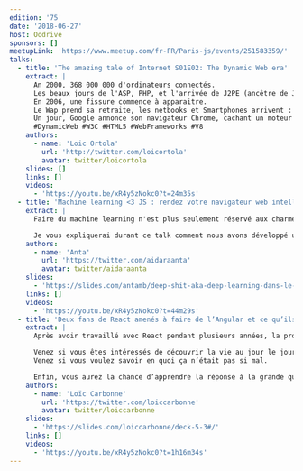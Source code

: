 ```yaml
---
edition: '75'
date: '2018-06-27'
host: Oodrive
sponsors: []
meetupLink: 'https://www.meetup.com/fr-FR/Paris-js/events/251583359/'
talks:
  - title: 'The amazing tale of Internet S01E02: The Dynamic Web era'
    extract: |
      An 2000, 368 000 000 d'ordinateurs connectés.
      Les beaux jours de l'ASP, PHP, et l'arrivée de J2PE (ancêtre de JEE) marquent l'entrée dans le web dynamique. Javascript est synonyme de langage de bidouilleurs, lent, et non exempt de failles de sécurité.
      En 2006, une fissure commence à apparaitre.
      Le Wap prend sa retraite, les netbooks et Smartphones arrivent : une transformation doit s'opérer.
      Un jour, Google annonce son navigateur Chrome, cachant un moteur qui va changer la donne.
      #DynamicWeb #W3C #HTML5 #WebFrameworks #V8
    authors:
      - name: 'Loic Ortola'
        url: 'http://twitter.com/loicortola'
        avatar: twitter/loicortola
    slides: []
    links: []
    videos:
      - 'https://youtu.be/xR4y5zNokc0?t=24m35s'
  - title: 'Machine learning <3 JS : rendez votre navigateur web intelligent'
    extract: |
      Faire du machine learning n'est plus seulement réservé aux charmeurs de serpents (pythonistas) ou à ceux ayant accès à des machines puissantes. Dans le cadre du projet PAIR, l'équipe Brain de Google sortait la librairie deeplearn.js qui a depuis lors évolué pour laisser place à TensorFlow.js. Tensorflow.js se base sur WebGL et permet entre autres de construire et d'entrainer des modèles de données dans le navigateur "from scratch" ou en utilisant des techniques telles que le "transfer learning".

      Je vous expliquerai durant ce talk comment nous avons développé une PWA "intélligente" en utilisant du machine learning.
    authors:
      - name: 'Anta'
        url: 'https://twitter.com/aidaraanta'
        avatar: twitter/aidaraanta
    slides:
      - 'https://slides.com/antamb/deep-shit-aka-deep-learning-dans-le-navigateur#/'
    links: []
    videos:
      - 'https://youtu.be/xR4y5zNokc0?t=44m29s'
  - title: 'Deux fans de React amenés à faire de l’Angular et ce qu’ils en ont appris'
    extract: |
      Après avoir travaillé avec React pendant plusieurs années, la providence nous a rassemblé sur le même projet Angular 4 pendant lequel nous avons pu découvrir ses joies et ses peines.

      Venez si vous êtes intéressés de découvrir la vie au jour le jour de développeurs React forcés par le destin de travailler avec Angular.
      Venez si vous voulez savoir en quoi ça n’était pas si mal.

      Enfin, vous aurez la chance d’apprendre la réponse à la grande question : Quel framework dois-je choisir pour ma prochaine application front, le tout basé sur un retour d'expérience.
    authors:
      - name: 'Loïc Carbonne'
        url: 'https://twitter.com/loiccarbonne'
        avatar: twitter/loiccarbonne
    slides:
      - 'https://slides.com/loiccarbonne/deck-5-3#/'
    links: []
    videos:
      - 'https://youtu.be/xR4y5zNokc0?t=1h16m34s'
---
```

